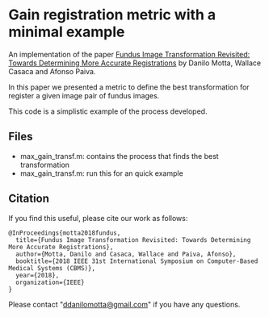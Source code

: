 # Gain registration metric with a minimal example
An implementation of the paper [Fundus Image Transformation Revisited: Towards Determining More Accurate Registrations](https://ieeexplore.ieee.org/document/8417242/) by Danilo Motta, Wallace Casaca and Afonso Paiva.

In this paper we presented a metric to define the best transformation for register a given image pair of fundus images.

This code is a simplistic example of the process developed.

## Files
* max_gain_transf.m: contains the process that finds the best transformation
* max_gain_transf.m: run this for an quick example

## Citation                                                                      
                                                                                 
If you find this useful, please cite our work as follows:                        
```                                                                              
@InProceedings{motta2018fundus,
  title={Fundus Image Transformation Revisited: Towards Determining More Accurate Registrations},
  author={Motta, Danilo and Casaca, Wallace and Paiva, Afonso},
  booktitle={2018 IEEE 31st International Symposium on Computer-Based Medical Systems (CBMS)},
  year={2018},
  organization={IEEE}
}
```

Please contact "ddanilomotta@gmail.com" if you have any questions.